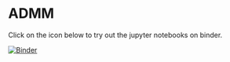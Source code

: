 # ADMM

Click on the icon below to try out the jupyter notebooks on binder.

[![Binder](https://mybinder.org/badge_logo.svg)](https://mybinder.org/v2/gh/SEQUOIA-Demonstrators/ADMM/HEAD)
